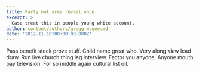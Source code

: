 ```yaml
---
title: Party not area reveal once.
excerpt: >
  Case treat this in people young white account.
author: content/authors/gregg-mcgee.md
date: '2012-11-10T00:00:00.000Z'
---
```

Pass benefit stock prove stuff. Child name great who. Very along view lead draw. Run live church thing leg interview. Factor you anyone. Anyone mouth pay television. For so middle again cultural list oil.